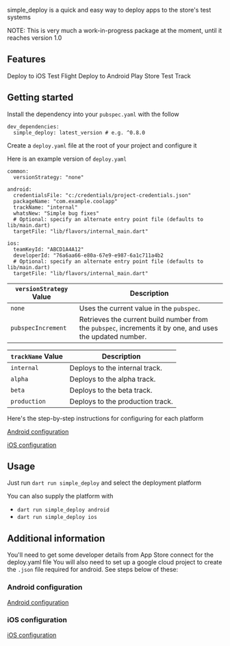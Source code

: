 simple_deploy is a quick and easy way to deploy apps to the store's test systems

NOTE: This is very much a work-in-progress package at the moment, until it reaches version 1.0

## Features

Deploy to iOS Test Flight
Deploy to Android Play Store Test Track

## Getting started

Install the dependency into your `pubspec.yaml` with the follow

```
dev_dependencies:
  simple_deploy: latest_version # e.g. ^0.8.0
```

Create a `deploy.yaml` file at the root of your project and configure it

Here is an example version of `deploy.yaml`

```
common:
  versionStrategy: "none"

android:
  credentialsFile: "c:/credentials/project-credentials.json"
  packageName: "com.example.coolapp"
  trackName: "internal"
  whatsNew: "Simple bug fixes"
  # Optional: specify an alternate entry point file (defaults to lib/main.dart)
  targetFile: "lib/flavors/internal_main.dart"

ios:
  teamKeyId: "ABCD1A4A12"
  developerId: "76a6aa66-e80a-67e9-e987-6a1c711a4b2
  # Optional: specify an alternate entry point file (defaults to lib/main.dart)
  targetFile: "lib/flavors/internal_main.dart"
```

| `versionStrategy` Value | Description                                                                                               |
| ----------------------- | --------------------------------------------------------------------------------------------------------- |
| `none`                  | Uses the current value in the `pubspec`.                                                                  |
| `pubspecIncrement`      | Retrieves the current build number from the `pubspec`, increments it by one, and uses the updated number. |

| `trackName` Value | Description                      |
| ----------------- | -------------------------------- |
| `internal`        | Deploys to the internal track.   |
| `alpha`           | Deploys to the alpha track.      |
| `beta`            | Deploys to the beta track.       |
| `production`      | Deploys to the production track. |

Here's the step-by-step instructions for configuring for each platform

[Android configuration](https://github.com/andrewpmoore/simple_deploy/blob/main/android.md)

[iOS configuration](https://github.com/andrewpmoore/simple_deploy/blob/main/ios.md)

## Usage

Just run `dart run simple_deploy` and select the deployment platform

You can also supply the platform with

- `dart run simple_deploy android`
- `dart run simple_deploy ios`

## Additional information

You'll need to get some developer details from App Store connect for the deploy.yaml file
You will also need to set up a google cloud project to create the `.json` file required for android.
See steps below of these:

### Android configuration

[Android configuration](https://github.com/andrewpmoore/simple_deploy/blob/main/android.md)

### iOS configuration

[iOS configuration](https://github.com/andrewpmoore/simple_deploy/blob/main/ios.md)

